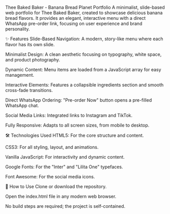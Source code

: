 Thee Baked Baker - Banana Bread Planet Portfolio
A minimalist, slide-based web portfolio for Thee Baked Baker, created to showcase delicious banana bread flavors. It provides an elegant, interactive menu with a direct WhatsApp pre-order link, focusing on user experience and brand personality.

✨ Features
Slide-Based Navigation: A modern, story-like menu where each flavor has its own slide.

Minimalist Design: A clean aesthetic focusing on typography, white space, and product photography.

Dynamic Content: Menu items are loaded from a JavaScript array for easy management.

Interactive Elements: Features a collapsible ingredients section and smooth cross-fade transitions.

Direct WhatsApp Ordering: "Pre-order Now" button opens a pre-filled WhatsApp chat.

Social Media Links: Integrated links to Instagram and TikTok.

Fully Responsive: Adapts to all screen sizes, from mobile to desktop.

🛠️ Technologies Used
HTML5: For the core structure and content.

CSS3: For all styling, layout, and animations.

Vanilla JavaScript: For interactivity and dynamic content.

Google Fonts: For the "Inter" and "Lilita One" typefaces.

Font Awesome: For the social media icons.

🚀 How to Use
Clone or download the repository.

Open the index.html file in any modern web browser.

No build steps are required; the project is self-contained.
